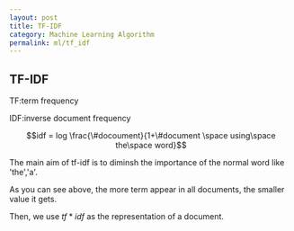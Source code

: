 ```yaml
---
layout: post
title: TF-IDF
category: Machine Learning Algorithm
permalink: ml/tf_idf
---
```


## TF-IDF

TF:term frequency

IDF:inverse document frequency

$$idf = log \frac{\#docoument}{1+\#document \space using\space the\space word}$$

The main aim of tf-idf is to diminsh the importance of the normal word like 'the','a'.

As you can see above, the more term appear in all documents, the smaller value it gets.

Then, we use $tf * idf$ as the representation of a document.



